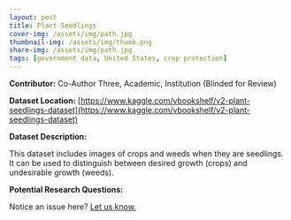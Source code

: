 ```yaml
---
layout: post
title: Plant Seedlings
cover-img: /assets/img/path.jpg
thumbnail-img: /assets/img/thumb.png
share-img: /assets/img/path.jpg
tags: [government data, United States, crop protection]
---
```


**Contributor:** Co-Author Three, Academic, Institution (Blinded for Review)

**Dataset Location:** [https://www.kaggle.com/vbookshelf/v2-plant-seedlings-dataset](https://www.kaggle.com/vbookshelf/v2-plant-seedlings-dataset)

**Dataset Description:**

This dataset includes images of crops and weeds when they are seedlings. It can be used to distinguish between desired growth (crops) and undesirable growth (weeds).

**Potential Research Questions:**




Notice an issue here? [Let us know.](https://docs.google.com/forms/d/e/1FAIpQLSfFLEtWSlfe6gwBaoe-9OfE4BjtwaVx3IQg9ZsfCIJDrujrbA/viewform?usp=pp_url&entry.677199195=2021-06-04-plant-seedlings)
